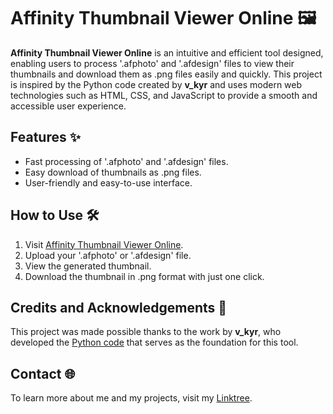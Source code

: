 # Affinity Thumbnail Viewer Online 🖼️
**Affinity Thumbnail Viewer Online** is an intuitive and efficient tool designed, enabling users to process '.afphoto' and '.afdesign' files to view their thumbnails and download them as .png files easily and quickly. This project is inspired by the Python code created by **v_kyr** and uses modern web technologies such as HTML, CSS, and JavaScript to provide a smooth and accessible user experience.

## Features ✨
- Fast processing of '.afphoto' and '.afdesign' files.
- Easy download of thumbnails as .png files.
- User-friendly and easy-to-use interface.

## How to Use 🛠️
1. Visit [Affinity Thumbnail Viewer Online](https://omega-slender.github.io/affinity-thumbnail-viewer-online/).
2. Upload your '.afphoto' or '.afdesign' file.
3. View the generated thumbnail.
4. Download the thumbnail in .png format with just one click.

## Credits and Acknowledgements 💖
This project was made possible thanks to the work by **v_kyr**, who developed the [Python code](https://forum.affinity.serif.com/index.php?/topic/180457-afthumbs-extracting-png-thumbnails-from-afphoto-and-afdesign-files/) that serves as the foundation for this tool.

## Contact 🌐
To learn more about me and my projects, visit my [Linktree](https://linktr.ee/omega_slender).
